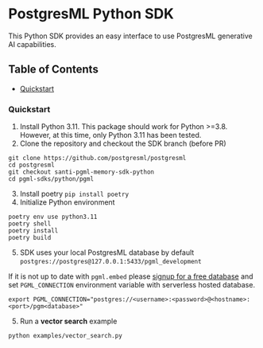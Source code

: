 # PostgresML Python SDK
This Python SDK provides an easy interface to use PostgresML generative AI capabilities. 

## Table of Contents

- [Quickstart](#quickstart)

### Quickstart
1. Install Python 3.11. This package should work for Python >=3.8. However, at this time, only Python 3.11 has been tested.
2. Clone the repository and checkout the SDK branch (before PR)
```
git clone https://github.com/postgresml/postgresml
cd postgresml
git checkout santi-pgml-memory-sdk-python
cd pgml-sdks/python/pgml
```
3. Install poetry `pip install poetry`
4. Initialize Python environment

```
poetry env use python3.11
poetry shell
poetry install
poetry build
```
5. SDK uses your local PostgresML database by default 
`postgres://postgres@127.0.0.1:5433/pgml_development`

If it is not up to date with `pgml.embed` please [signup for a free database](https://postgresml.org/signup) and set `PGML_CONNECTION` environment variable with serverless hosted database.

```
export PGML_CONNECTION="postgres://<username>:<password>@<hostname>:<port>/pgm<database>"
```
5. Run a **vector search** example
```
python examples/vector_search.py
```

